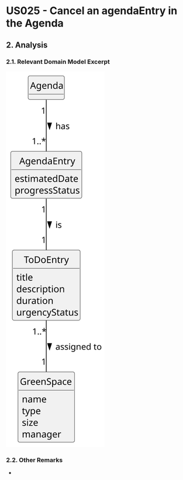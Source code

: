# US025 - Cancel an agendaEntry in the Agenda

## 2. Analysis

### 2.1. Relevant Domain Model Excerpt 

![Domain Model](svg/us025-domain-model.svg)

### 2.2. Other Remarks

- 
